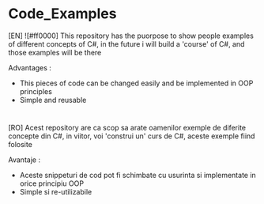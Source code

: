 # Code_Examples

[EN] ![#ff0000] This repository has the puorpose to show people examples of different concepts of C#, in the future i will build a 'course' of C#, and those examples will be there

Advantages : 
  - This pieces of code can be changed easily and be implemented in OOP principles
  - Simple and reusable

#

[RO] Acest repository are ca scop sa arate oamenilor exemple de diferite concepte din C#, in viitor, voi 'construi un' curs de C#, aceste exemple fiind folosite

Avantaje :
  - Aceste snippeturi de cod pot fi schimbate cu usurinta si implementate in orice principiu OOP
  - Simple si re-utilizabile
